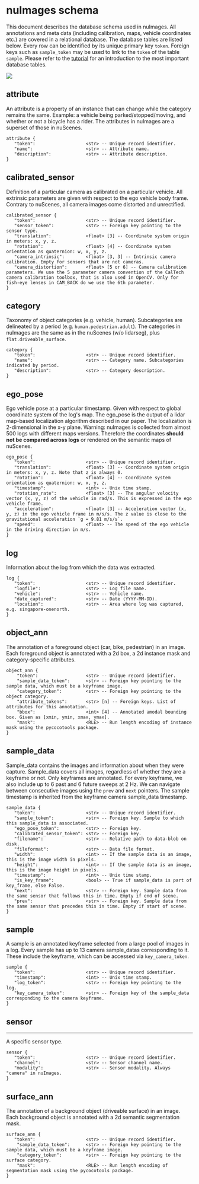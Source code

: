 nuImages schema
==========
This document describes the database schema used in nuImages.
All annotations and meta data (including calibration, maps, vehicle coordinates etc.) are covered in a relational database.
The database tables are listed below.
Every row can be identified by its unique primary key `token`.
Foreign keys such as `sample_token` may be used to link to the `token` of the table `sample`.
Please refer to the [tutorial](https://www.nuscenes.org/nuimages#tutorial) for an introduction to the most important database tables.

![](https://www.nuscenes.org/public/images/nuimages-schema.svg)

attribute
---------
An attribute is a property of an instance that can change while the category remains the same.
Example: a vehicle being parked/stopped/moving, and whether or not a bicycle has a rider.
The attributes in nuImages are a superset of those in nuScenes.
```
attribute {
   "token":                   <str> -- Unique record identifier.
   "name":                    <str> -- Attribute name.
   "description":             <str> -- Attribute description.
}
```

calibrated_sensor
---------
Definition of a particular camera as calibrated on a particular vehicle.
All extrinsic parameters are given with respect to the ego vehicle body frame.
Contrary to nuScenes, all camera images come distorted and unrectified.
```
calibrated_sensor {
   "token":                   <str> -- Unique record identifier.
   "sensor_token":            <str> -- Foreign key pointing to the sensor type.
   "translation":             <float> [3] -- Coordinate system origin in meters: x, y, z.
   "rotation":                <float> [4] -- Coordinate system orientation as quaternion: w, x, y, z.
   "camera_intrinsic":        <float> [3, 3] -- Intrinsic camera calibration. Empty for sensors that are not cameras.
   "camera_distortion":       <float> [5 or 6] -- Camera calibration parameters. We use the 5 parameter camera convention of the CalTech camera calibration toolbox, that is also used in OpenCV. Only for fish-eye lenses in CAM_BACK do we use the 6th parameter.
}
```

category
---------
Taxonomy of object categories (e.g. vehicle, human). 
Subcategories are delineated by a period (e.g. `human.pedestrian.adult`).
The categories in nuImages are the same as in the nuScenes (w/o lidarseg), plus `flat.driveable_surface`.
```
category {
   "token":                   <str> -- Unique record identifier.
   "name":                    <str> -- Category name. Subcategories indicated by period.
   "description":             <str> -- Category description.
}
```

ego_pose
---------
Ego vehicle pose at a particular timestamp. Given with respect to global coordinate system of the log's map.
The ego_pose is the output of a lidar map-based localization algorithm described in our paper.
The localization is 2-dimensional in the x-y plane.
Warning: nuImages is collected from almost 500 logs with different maps versions.
Therefore the coordinates **should not be compared across logs** or rendered on the semantic maps of nuScenes.
```
ego_pose {
   "token":                   <str> -- Unique record identifier.
   "translation":             <float> [3] -- Coordinate system origin in meters: x, y, z. Note that z is always 0.
   "rotation":                <float> [4] -- Coordinate system orientation as quaternion: w, x, y, z.
   "timestamp":               <int> -- Unix time stamp.
   "rotation_rate":           <float> [3] -- The angular velocity vector (x, y, z) of the vehicle in rad/s. This is expressed in the ego vehicle frame.
   "acceleration":            <float> [3] -- Acceleration vector (x, y, z) in the ego vehicle frame in m/s/s. The z value is close to the gravitational acceleration `g = 9.81 m/s/s`.
   "speed":                   <float> -- The speed of the ego vehicle in the driving direction in m/s.
}
```

log
---------
Information about the log from which the data was extracted.
```
log {
   "token":                   <str> -- Unique record identifier.
   "logfile":                 <str> -- Log file name.
   "vehicle":                 <str> -- Vehicle name.
   "date_captured":           <str> -- Date (YYYY-MM-DD).
   "location":                <str> -- Area where log was captured, e.g. singapore-onenorth.
}
```

object_ann
---------
The annotation of a foreground object (car, bike, pedestrian) in an image.
Each foreground object is annotated with a 2d box, a 2d instance mask and category-specific attributes.
```
object_ann {
    "token":                  <str> -- Unique record identifier.
    "sample_data_token":      <str> -- Foreign key pointing to the sample data, which must be a keyframe image.
    "category_token":         <str> -- Foreign key pointing to the object category.
    "attribute_tokens":       <str> [n] -- Foreign keys. List of attributes for this annotation.
    "bbox":                   <int> [4] -- Annotated amodal bounding box. Given as [xmin, ymin, xmax, ymax].
    "mask":                   <RLE> -- Run length encoding of instance mask using the pycocotools package.
}
```

sample_data
---------
Sample_data contains the images and information about when they were capture.
Sample_data covers all images, regardless of whether they are a keyframe or not.
Only keyframes are annotated.
For every keyframe, we also include up to 6 past and 6 future sweeps at 2 Hz.
We can navigate between consecutive images using the `prev` and `next` pointers.
The sample timestamp is inherited from the keyframe camera sample_data timestamp.
```
sample_data {
   "token":                   <str> -- Unique record identifier.
   "sample_token":            <str> -- Foreign key. Sample to which this sample_data is associated.
   "ego_pose_token":          <str> -- Foreign key.
   "calibrated_sensor_token": <str> -- Foreign key.
   "filename":                <str> -- Relative path to data-blob on disk.
   "fileformat":              <str> -- Data file format.
   "width":                   <int> -- If the sample data is an image, this is the image width in pixels.
   "height":                  <int> -- If the sample data is an image, this is the image height in pixels.
   "timestamp":               <int> -- Unix time stamp.
   "is_key_frame":            <bool> -- True if sample_data is part of key_frame, else False.
   "next":                    <str> -- Foreign key. Sample data from the same sensor that follows this in time. Empty if end of scene.
   "prev":                    <str> -- Foreign key. Sample data from the same sensor that precedes this in time. Empty if start of scene.
}
```

sample
---------
A sample is an annotated keyframe selected from a large pool of images in a log.
Every sample has up to 13 camera sample_datas corresponding to it.
These include the keyframe, which can be accessed via `key_camera_token`.
```
sample {
   "token":                   <str> -- Unique record identifier.
   "timestamp":               <int> -- Unix time stamp.
   "log_token":               <str> -- Foreign key pointing to the log.
   "key_camera_token":        <str> -- Foreign key of the sample_data corresponding to the camera keyframe.
}
```

sensor
---------
---------
A specific sensor type.
```
sensor {
   "token":                   <str> -- Unique record identifier.
   "channel":                 <str> -- Sensor channel name.
   "modality":                <str> -- Sensor modality. Always "camera" in nuImages.
}
```

surface_ann
---------
The annotation of a background object (driveable surface) in an image.
Each background object is annotated with a 2d semantic segmentation mask.
```
surface_ann {
   "token":                   <str> -- Unique record identifier.
    "sample_data_token":      <str> -- Foreign key pointing to the sample data, which must be a keyframe image.
    "category_token":         <str> -- Foreign key pointing to the surface category.
    "mask":                   <RLE> -- Run length encoding of segmentation mask using the pycocotools package.
}
```
